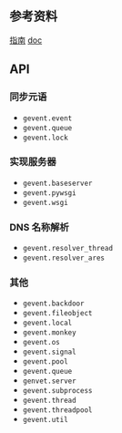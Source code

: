 
## 参考资料
[指南](http://xlambda.com/gevent-tutorial/)
[doc](http://www.gevent.org/)

## API

### 同步元语
+ `gevent.event`
+ `gevent.queue`
+ `gevent.lock`

### 实现服务器
+ `gevent.baseserver`
+ `gevent.pywsgi`
+ `gevent.wsgi`

### DNS 名称解析
+ `gevent.resolver_thread`
+ `gevent.resolver_ares`

### 其他
+ `gevent.backdoor`
+ `gevent.fileobject`
+ `gevent.local`
+ `gevent.monkey`
+ `gevent.os`
+ `gevent.signal`
+ `gevent.pool`
+ `gevent.queue`
+ `genvet.server`
+ `gevent.subprocess`
+ `gevent.thread`
+ `gevent.threadpool`
+ `gevent.util`
